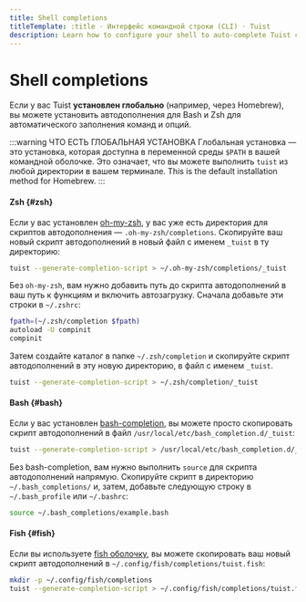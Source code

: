 ```yaml
---
title: Shell completions
titleTemplate: :title · Интерфейс командной строки (CLI) · Tuist
description: Learn how to configure your shell to auto-complete Tuist commands.
---
```


# Shell completions

Если у вас Tuist **установлен глобально** (например, через Homebrew),
вы можете установить автодополнения для Bash и Zsh для автоматического заполнения команд и опций.

:::warning ЧТО ЕСТЬ ГЛОБАЛЬНАЯ УСТАНОВКА
Глобальная установка — это установка, которая доступна в переменной среды `$PATH` в вашей командной оболочке. Это означает, что вы можете выполнить `tuist` из любой директории в вашем терминале. This is the default installation method for Homebrew.
:::

#### Zsh {#zsh}

Если у вас установлен [oh-my-zsh](https://ohmyz.sh/), у вас уже есть директория для скриптов автодополнения — `.oh-my-zsh/completions`. Скопируйте ваш новый скрипт автодополнений в новый файл с именем `_tuist` в ту директорию:

```bash
tuist --generate-completion-script > ~/.oh-my-zsh/completions/_tuist
```

Без `oh-my-zsh`, вам нужно добавить путь до скрипта автодополнений в ваш путь к функциям и включить автозагрузку. Сначала добавьте эти строки в `~/.zshrc`:

```bash
fpath=(~/.zsh/completion $fpath)
autoload -U compinit
compinit
```

Затем создайте каталог в папке `~/.zsh/completion` и скопируйте скрипт автодополнений в эту новую директорию, в файл с именем `_tuist`.

```bash
tuist --generate-completion-script > ~/.zsh/completion/_tuist
```

#### Bash {#bash}

Если у вас установлен [bash-completion](https://github.com/scop/bash-completion), вы можете просто скопировать скрипт автодополнений в файл `/usr/local/etc/bash_completion.d/_tuist`:

```bash
tuist --generate-completion-script > /usr/local/etc/bash_completion.d/_tuist
```

Без bash-completion, вам нужно выполнить `source` для скрипта автодополнений напрямую. Скопируйте скрипт в директорию `~/.bash_completions/` и, затем, добавьте следующую строку в `~/.bash_profile` или `~/.bashrc`:

```bash
source ~/.bash_completions/example.bash
```

#### Fish {#fish}

Если вы используете [fish оболочку](https://fishshell.com), вы можете скопировать ваш новый скрипт автодополнений в `~/.config/fish/completions/tuist.fish`:

```bash
mkdir -p ~/.config/fish/completions
tuist --generate-completion-script > ~/.config/fish/completions/tuist.fish
```
